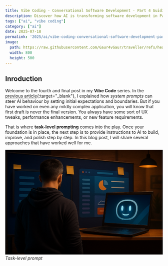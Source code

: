 ```yaml
---
title: Vibe Coding - Conversational Software Development - Part 4 Guiding AI Through Iteration
description: Discover how AI is transforming software development in Part 4 of my 'Vibe Coding' series. Explore conversational coding, code generation from prompt, and the future of developer productivity.
tags: ["ai", "vibe coding"]
category: ["ai"]
date: 2025-07-18
permalink: '2025/ai/vibe-coding-conversational-software-development-part4/'
image:
  path: https://raw.githubusercontent.com/Gaur4vGaur/traveller/refs/heads/master/images/ai/2025-07-18-ai_vibe-coding-conversational-software-development-part4/coverImage.png
  width: 800
  height: 500
---
```


## Inroduction

Welcome to the fourth and final post in my __Vibe Code__ series. In the [previous article](https://www.gaurgaurav.com/2025/ai/vibe-coding-conversational-software-development-part3/){:target="_blank"}, I explained how *system prompts* can steer AI behaviour by setting initial expectations and boundaries. But if you have worked on even any mildly complex application, you will know that first draft is never the final version. You always have some sort of UX tweaks, performance enhancements, or new feature requirements.

That is where __task-level prompting__ comes into the play. Once your foundation is in place, the next step is to provide instructions to AI to build, improve, and polish step by step. In this blog post, I will share several approaches that have worked well for me.

![Task-level prompt illustration](https://raw.githubusercontent.com/Gaur4vGaur/traveller/refs/heads/master/images/ai/2025-07-18-ai_vibe-coding-conversational-software-development-part4/introduction.png)*Task-level prompt*



